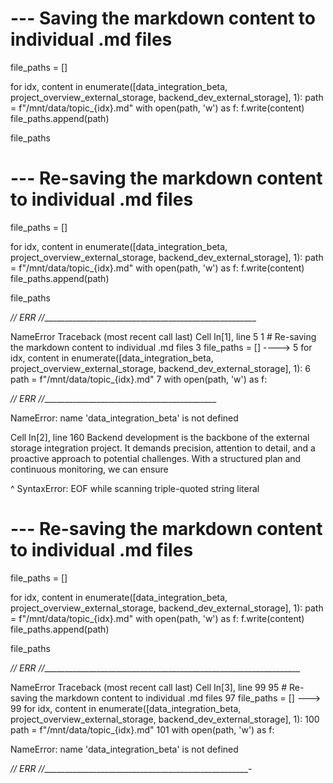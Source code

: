 # --- Saving the markdown content to individual .md files

file_paths = []

for idx, content in enumerate([data_integration_beta, project_overview_external_storage, backend_dev_external_storage], 1):
    path = f"/mnt/data/topic_{idx}.md"
    with open(path, 'w') as f:
        f.write(content)
    file_paths.append(path)

file_paths



# --- Re-saving the markdown content to individual .md files

file_paths = []

for idx, content in enumerate([data_integration_beta, project_overview_external_storage, backend_dev_external_storage], 1):
    path = f"/mnt/data/topic_{idx}.md"
    with open(path, 'w') as f:
        f.write(content)
    file_paths.append(path)

file_paths



*// ERR  //*_____________________________________________________

NameError                                 Traceback (most recent call last)
Cell In[1], line 5
      1 # Re-saving the markdown content to individual .md files
      3 file_paths = []
----> 5 for idx, content in enumerate([data_integration_beta, project_overview_external_storage, backend_dev_external_storage], 1):
      6     path = f"/mnt/data/topic_{idx}.md"
      7     with open(path, 'w') as f:


      
*// ERR  //*___________________________________________

NameError: name 'data_integration_beta' is not defined

  Cell In[2], line 160
    Backend development is the backbone of the external storage integration project. It demands precision, attention to detail, and a proactive approach to potential challenges. With a structured plan and continuous monitoring, we can ensure
                                                                                                                                                                                                                                                 
^
SyntaxError: EOF while scanning triple-quoted string literal



# --- Re-saving the markdown content to individual .md files

file_paths = []

for idx, content in enumerate([data_integration_beta, project_overview_external_storage, backend_dev_external_storage], 1):
    path = f"/mnt/data/topic_{idx}.md"
    with open(path, 'w') as f:
        f.write(content)
    file_paths.append(path)

file_paths



*// ERR  //*________________________________________________________________

NameError                                 Traceback (most recent call last)
Cell In[3], line 99
     95 # Re-saving the markdown content to individual .md files
     97 file_paths = []
---> 99 for idx, content in enumerate([data_integration_beta, project_overview_external_storage, backend_dev_external_storage], 1):
    100     path = f"/mnt/data/topic_{idx}.md"
    101     with open(path, 'w') as f:

NameError: name 'data_integration_beta' is not defined



*// ERR  //*___________________________________________________-
